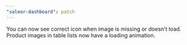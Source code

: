 ```yaml
---
"saleor-dashboard": patch
---
```


You can now see correct icon when image is missing or doesn't load. Product images in table lists now have a loading animation.

